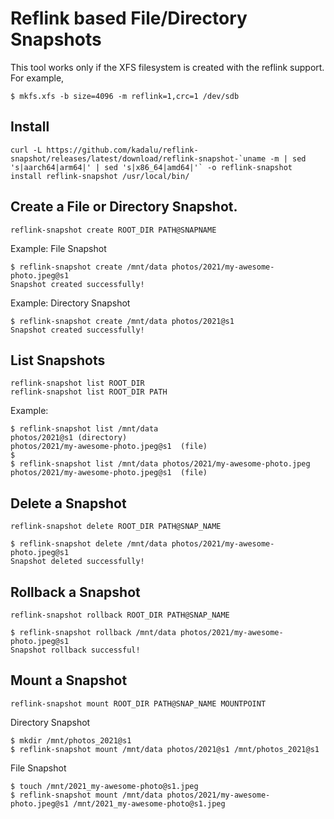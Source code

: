 # Reflink based File/Directory Snapshots

This tool works only if the XFS filesystem is created with the reflink support. For example,

```
$ mkfs.xfs -b size=4096 -m reflink=1,crc=1 /dev/sdb
```

## Install

```
curl -L https://github.com/kadalu/reflink-snapshot/releases/latest/download/reflink-snapshot-`uname -m | sed 's|aarch64|arm64|' | sed 's|x86_64|amd64|'` -o reflink-snapshot
install reflink-snapshot /usr/local/bin/
```

## Create a File or Directory Snapshot.

```
reflink-snapshot create ROOT_DIR PATH@SNAPNAME
```

Example: File Snapshot

```
$ reflink-snapshot create /mnt/data photos/2021/my-awesome-photo.jpeg@s1
Snapshot created successfully!
```

Example: Directory Snapshot

```
$ reflink-snapshot create /mnt/data photos/2021@s1
Snapshot created successfully!
```

## List Snapshots

```
reflink-snapshot list ROOT_DIR
reflink-snapshot list ROOT_DIR PATH
```

Example:

```
$ reflink-snapshot list /mnt/data
photos/2021@s1 (directory)
photos/2021/my-awesome-photo.jpeg@s1  (file)
$
$ reflink-snapshot list /mnt/data photos/2021/my-awesome-photo.jpeg
photos/2021/my-awesome-photo.jpeg@s1  (file)
```

## Delete a Snapshot

```
reflink-snapshot delete ROOT_DIR PATH@SNAP_NAME
```

```
$ reflink-snapshot delete /mnt/data photos/2021/my-awesome-photo.jpeg@s1
Snapshot deleted successfully!
```

## Rollback a Snapshot

```
reflink-snapshot rollback ROOT_DIR PATH@SNAP_NAME
```

```
$ reflink-snapshot rollback /mnt/data photos/2021/my-awesome-photo.jpeg@s1
Snapshot rollback successful!
```

## Mount a Snapshot

```
reflink-snapshot mount ROOT_DIR PATH@SNAP_NAME MOUNTPOINT
```

Directory Snapshot

```
$ mkdir /mnt/photos_2021@s1
$ reflink-snapshot mount /mnt/data photos/2021@s1 /mnt/photos_2021@s1
```

File Snapshot

```
$ touch /mnt/2021_my-awesome-photo@s1.jpeg
$ reflink-snapshot mount /mnt/data photos/2021/my-awesome-photo.jpeg@s1 /mnt/2021_my-awesome-photo@s1.jpeg
```
